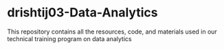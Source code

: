 # drishtij03-Data-Analytics
This repository contains all the resources, code, and materials used in our technical training program on data analytics
